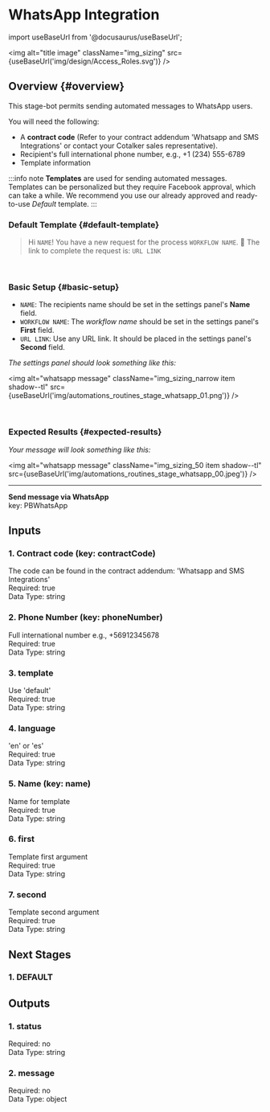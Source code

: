 # WhatsApp Integration  
import useBaseUrl from '@docusaurus/useBaseUrl';

<img alt="title image" className="img_sizing" src={useBaseUrl('img/design/Access_Roles.svg')} />
<br/>

## Overview {#overview}

This stage-bot permits sending automated messages to WhatsApp users.

You will need the following:
- A **contract code** (Refer to your contract addendum 'Whatsapp and SMS Integrations' or contact your Cotalker sales representative).
- Recipient's full international phone number, e.g., +1 (234) 555-6789
- Template information

:::info note
**Templates** are used for sending automated messages. Templates can be personalized but they require Facebook approval, which can take a while. We recommend you use our already approved and ready-to-use _Default_ template.
:::

<div className="alert alert--secondary">

### <span className="hero__subtitle">Default Template</span> {#default-template}

> Hi `NAME`! You have a new request for the process `WORKFLOW NAME`. 
> 📝 The link to complete the request is: `URL LINK`

<br/>

### <span className="hero__subtitle">Basic Setup</span> {#basic-setup}

- `NAME`: The recipients name should be set in the settings panel's **Name** field.
- `WORKFLOW NAME`: The _workflow name_ should be set in the settings panel's **First** field.
- `URL LINK`: Use any URL link. It should be placed in the settings panel's **Second** field.

_The settings panel should look something like this:_

<img alt="whatsapp message" className="img_sizing_narrow item shadow--tl" src={useBaseUrl('img/automations_routines_stage_whatsapp_01.png')} />
<br/>

</div>
<br/>

### Expected Results {#expected-results}

_Your message will look something like this:_

<img alt="whatsapp message" className="img_sizing_50 item shadow--tl" src={useBaseUrl('img/automations_routines_stage_whatsapp_00.jpeg')} />
<br/>

-----



  
**Send message via WhatsApp**  
key: PBWhatsApp  
## Inputs  
### 1. Contract code (key: contractCode)  
The code can be found in the contract addendum: 'Whatsapp and SMS Integrations'  
Required: true  
Data Type: string   
### 2. Phone Number (key: phoneNumber)  
Full international number e.g., +56912345678  
Required: true  
Data Type: string   
### 3. template  
Use 'default'  
Required: true  
Data Type: string   
### 4. language  
'en' or 'es'  
Required: true  
Data Type: string   
### 5. Name (key: name)  
Name for template  
Required: true  
Data Type: string   
### 6. first  
Template first argument  
Required: true  
Data Type: string   
### 7. second  
Template second argument  
Required: true  
Data Type: string   
## Next Stages  
### 1. DEFAULT  
  
## Outputs  
### 1. status  
  
Required: no  
Data Type: string   
### 2. message  
  
Required: no  
Data Type: object 
